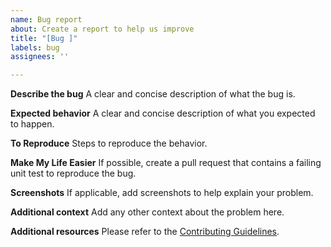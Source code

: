 ```yaml
---
name: Bug report
about: Create a report to help us improve
title: "[Bug ]"
labels: bug
assignees: ''

---
```


**Describe the bug**
A clear and concise description of what the bug is.

**Expected behavior**
A clear and concise description of what you expected to happen.

**To Reproduce**
Steps to reproduce the behavior.

**Make My Life Easier**
If possible, create a pull request that contains a failing unit test to reproduce the bug.

**Screenshots**
If applicable, add screenshots to help explain your problem.

**Additional context**
Add any other context about the problem here.

**Additional resources**
Please refer to the [Contributing Guidelines](/CONTRIBUTING.md).
